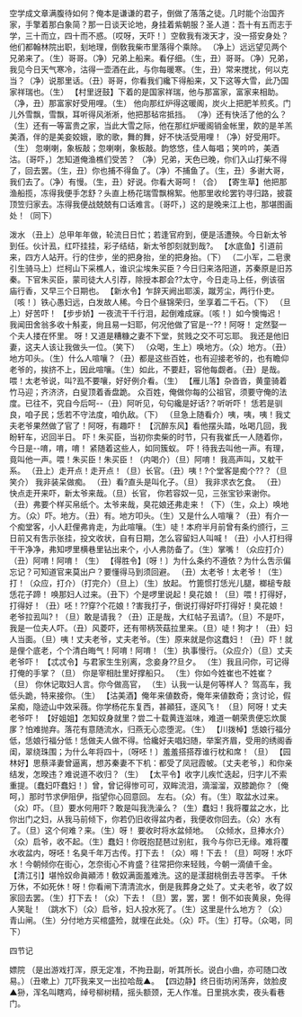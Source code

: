 <!-- { "loadSidebar": true } -->
空学成文章满腹待如何？俺本是谦谦的君子，倒做了落落之徒。几时能个治国齐家，手擎着那白象简？那一日谈天论地，身挂着紫朝服？圣人道：吾十有五而志于学，三十而立，四十而不惑。〔哎呀，天吓！〕空敎我有泼天才，没一搭安身处？他们都翰林院出职，刬地理，倒敎我柴市里落得个乘除。
（净上）远远望见两个兄弟来了。（生）哥哥。（净）兄弟上船来。看仔细。（生，丑）哥哥。（净）兄弟，我见今日天气寒冷，沽得一壶酒在此，与你每暖寒。（生，丑）常来搅扰，何以克当？（净）说那里话。（丑）哥哥，你看我们纔下得船来，又下这等大雪，此乃国家祥瑞也。（生）
【村里迓鼓】下着的是国家祥瑞，他与那富家，富家来相助。
（净，丑）那富家好受用哩。（生）
他向那红炉得这暖阁，炭火上把肥羊煎炙。门儿外雪飘，雪飘，耳听得风淅淅，他把那毡帘抵挡。
（净）还有快活了他的么？（生）还有一等富贵之家，当此大雪之际，他在那红炉暖阁销金帐里，飮的是羊羔美酒，伴的是美妾姣娥，歌的歌，舞的舞，好不快活受用哩！（净）好受用吓。（生）
忽喇喇，象板敲；忽喇喇，象板敲。韵悠悠，佳人每唱；笑吟吟，美酒沽。〔哥吓，〕怎知道俺渔樵们受苦？
（净）兄弟，天色已晚，你们入山打柴不得了，回去罢。（生，丑）你也捕不得鱼了。（净）不捕鱼了。（生，丑）多谢大哥，我们去了。（净）有慢。（生，丑）好说。你看大哥呵！（合）
【寄生草】他把那渔船揽，冻得我便手怎舒？头直上杨花瑞雪飘棉絮。他那里收纶罢钓寻归路，披蓑顶笠归家去。冻得我便战兢兢有口话难言。〔哥吓，〕这的是晚来江上也，那堪图画处！（同下）
 
泼水
（丑上）总甲年年做，轮流日日忙；若逢官府到，便是活遭殃。今日新太爷到任。伙计厾，红吓挂挂，彩子结结，新太爷卽刻就到哉?。
【水底鱼】引道前来，四方人站开。行的住步，坐的把身抬，坐的把身抬。（下）
（二小军，二皂隶引生骑马上）烂柯山下采樵人，谁识尘埃朱买臣？今日归来洛阳道，苏秦原是旧苏秦。下官朱买臣，蒙司徒大人引荐，除授本郡会??太守，今日走马上任，例该宿庙行香，又早三个日期也。
【新水令】乍辞天阙出耶溪，蹴芳尘，两行仆吏。〔咳！〕铁心愚妇远，白发故人稀。今日个昼锦荣归，坐享着二千石。（下）
（旦上）好苦吓！
【步步娇】一夜流干千行泪，起倒难成寐。〔咳！〕如今懊悔迟！
我闻田舍翁多收十斛麦，尙且易一妇耶，何况他做了官是--??！阿呀！
定然娶一个夫人搂在怀里。
呀！又道是糟糠之妻不下堂，贫贱之交不可忘耶。
我还是他旧妻，这夫人该让我做头一位。（笑下）
（众喝，生上）唤地方。（众）地方。（丑）地方叩头。（生）什么人喧嚷？（丑）都是这些百姓，也有迎接老爷的，也有瞻仰老爷的，挨挤不上，因此喧嚷。（生）如此，不要赶，容他每觑者。（丑）是哉。喂！太老爷说，叫?厾不要嚷，好好例介看。（生）
【雁儿落】杂沓沓，黄童骑着竹马迎；齐济济，白叟顶着香盘跪。
众百姓，俺做你每的公祖官，须要守俺的法度。已往不，究自今后呵--（丑）阿听见，句句纔是好话?？听听吓！
恁若是驯良，咱子民；恁若不守法度，咱仇敌。（下）
（旦急上随看介）咦，咦，咦！我丈夫老爷果然做了官了！阿呀，有趣吓！
【沉醉东风】看他摆头踏，吆喝几回，我盼轩车，迟回半日。
吓！朱买臣，当初你卖柴的时节，只有我崔氏一人随着你，今日是--唷，唷，唷！
紧随着这些人，如同簇蚁。
吓！待我去叫他一声。有理，竟叫他一声。喂！朱买臣！朱买臣！（内喝介）（旦）阿唷！
我高声叫，又躭干系。
（丑上）走开点！走开点！（旦）长官。（丑）咦！?个堂客是痴个??？（旦笑介）
我非装呆做痴。
（丑）看?直头是叫化子。（旦）
我非求衣乞食。
（丑）快点走开来吓，新太爷来哉。（旦）长官，
你若容奴一见，三张宝钞来谢你。
（丑）弗要个样买帛纸个。太爷来哉，臭花娘还弗走来！（下）（生，众上）唤地方。（众）吓。地方。（丑）有。地方叩头。（生）又是什么人喧嚷？（丑）有介一个痴堂客，小人赶俚弗肯走，为此喧嚷。（生）唗！本府半月前曾有条约颁行，三日前又有吿示张挂，投文收状，自有日期，怎么容留妇人叫喊！（丑）小人打扫得干干净净，弗知啰里横巷里钻出来个，小人弗防备了。（生）掌嘴！（众应打介）（丑）阿唷！阿唷！（生）
【得胜令】〔呀！〕为什么条约不遵依？为什么吿示偏忘记？可知道官来莫出户？要懂得马到须回避。
（丑）太老爷！太老爷！（生）打！（众应，打介）（打完介）（旦上）（生）放起。
竹篦惯打恁光儿腿，榔槌专敲恁花子蹄！
唤那妇人过来。（丑下）个是啰里说起！臭花娘！（旦）喂！打得好，打得好！（丑）呸！??穿?个花娘！?害我打子，倒说打得好吓打得好！臭花娘！老爷拉厾叫?！（旦）敢是请我？（丑）正是哉，大红帖子厾请?。（旦）不是吓，我是一位夫人吓。（丑）风菱吓，还有带柄茨菇拉里来。（旦）唗！狗才！（丑）妇人当面。（旦）咦！丈夫老爷，丈夫老爷。（生）原来就是你这蠢妇！（丑）吓！就是俚个底老，个个清白晦气！阿唷！阿唷！（生）执事慢行。（众应介）（旦）丈夫老爷吓！
【忒忒令】与君家生生别离，念妾身??旦夕。
（生）我且问你，可记得打俺的手掌？（旦）
你是宰相肚里好撑船只。
（生）你如今姓崔也不姓崔？（旦）
你休记取妇人言。你今做高官，
（生）认我一认是何等样人？
驾高车，我低头跪，特来接你。（生）
【沽美酒】俺年来値数奇，俺年来値数奇；贪讨论，假呆痴，隐迹山中效采薇。你学杨花东复西，甚顚狂，逐风飞！
（旦）阿呀！丈夫老爷吓！
【好姐姐】怎知奴身就里？尝二十载黄连滋味，难道一朝荣贵便忘炊扊扅？怕难抛弃。落花有意随流水，归燕无心恋堕泥。（生）
【川拨棹】恁娘行福分低，恁娘行福分低！恁做夫人做不得。恰纔好夫唱妇随，举案齐眉，受用的绣阁香闺，翠绕珠围；为什么年将四十，〔呀呸！〕羞羞搭搭荐谁行枕和席！（旦）
【园林好】思蔡泽妻曾逼离，想苏秦妻不下机：都受了凤冠霞帔。〔丈夫老爷，〕和你亲结发，怎暌违？难说道不收归？（生）
【太平令】收字儿疾忙迭起，归字儿不索重提。〔蠢妇吓蠢妇！〕曾，曾记得惨可可，双眸流泪，滴溜溜，双膝跪你？〔俺呵，〕那时节求伊阻伊，指望你心回意回。
左右。（众）有。（生）取盆水过来。（众）吓。（旦）要水何用吓？敢是叫我洗澡么？（生）蠢妇！我将覆盆之水，比你出门之妇，从我马前倾下，你若仍旧收得盆内者，我便收你回去。（众）水有了。（旦）这个何难？来。（生）呀！
要收时将水盆倾地。
（众倾水，旦捧水介）（众）启爷，收不起。（生）蠢妇！你旣抱琵琶过别舡，我今与你已无缘。难将覆水收盆内，呀呸！名臭千年万古传。打下去！（众）嘚！下去！（旦）呵呀！水吓水！今朝倾你在街心，怎奈街心不肯盛？往常把你来轻贱，今朝一滴値千金。
【清江引】堪怜奴命眞顚沛！敎奴满面羞难洗。这的是漾甜桃倒去寻苦李。
千休万休，不如死休！呀！你看闸下清清流水，倒是我葬身之处了。丈夫老爷，收了奴家回去罢。（生）打下去！（众）下去！（旦）罢，罢，罢！
倒不如丧黄泉，免得人笑耻！
（跳水下）（众）启爷，妇人投水死了。（生）这里是什么地方？（众）青山闸。（生）分付地方买棺盛殓，就埋在此处。（众）吓。（生）打导。（众喝，同下）
 
四节记
 
嫖院
（是出游戏打浑，原无定准，不拘丑副，听其所长。说白小曲，亦可随口改易。）（丑嗽上）兀吓我来叉一出拉哈哉▲。
【四边静】终日街坊闲荡奔，敛脸皮▲狲，浑名叫瞎鸡，绰号柳树精，摇头额颈，无人作准。日里挑水卖，夜头看巷门。
